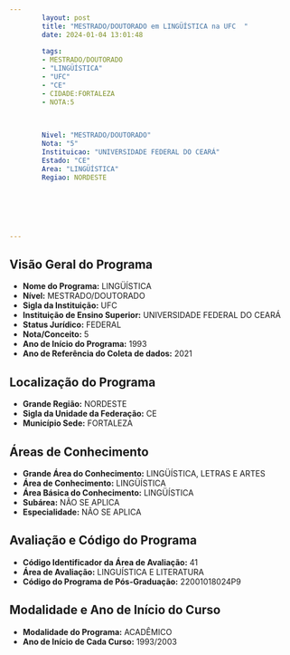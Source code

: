 ```yaml
---
        layout: post
        title: "MESTRADO/DOUTORADO em LINGÜÍSTICA na UFC  "
        date: 2024-01-04 13:01:48
     
        tags:
        - MESTRADO/DOUTORADO
        - "LINGÜÍSTICA"
        - "UFC"
        - "CE"
        - CIDADE:FORTALEZA
        - NOTA:5
        
       

        Nivel: "MESTRADO/DOUTORADO"
        Nota: "5"
        Instituicao: "UNIVERSIDADE FEDERAL DO CEARÁ"
        Estado: "CE"
        Area: "LINGÜÍSTICA"
        Regiao: NORDESTE
        
        
        
        
        
        
---
```

## Visão Geral do Programa
- **Nome do Programa:** LINGÜÍSTICA
- **Nível:** MESTRADO/DOUTORADO
- **Sigla da Instituição:** UFC
- **Instituição de Ensino Superior:** UNIVERSIDADE FEDERAL DO CEARÁ
- **Status Jurídico:** FEDERAL
- **Nota/Conceito:** 5
- **Ano de Início do Programa:** 1993
- **Ano de Referência do Coleta de dados:** 2021

## Localização do Programa
- **Grande Região:** NORDESTE
- **Sigla da Unidade da Federação:** CE
- **Município Sede:** FORTALEZA

## Áreas de Conhecimento
- **Grande Área do Conhecimento:** LINGÜÍSTICA, LETRAS E ARTES
- **Área de Conhecimento:** LINGÜÍSTICA
- **Área Básica do Conhecimento:** LINGÜÍSTICA
- **Subárea:** NÃO SE APLICA
- **Especialidade:** NÃO SE APLICA

## Avaliação e Código do Programa
- **Código Identificador da Área de Avaliação:** 41
- **Área de Avaliação:** LINGUÍSTICA E LITERATURA
- **Código do Programa de Pós-Graduação:** 22001018024P9


## Modalidade e Ano de Início do Curso
- **Modalidade do Programa:** ACADÊMICO
- **Ano de Início de Cada Curso:** 1993/2003
